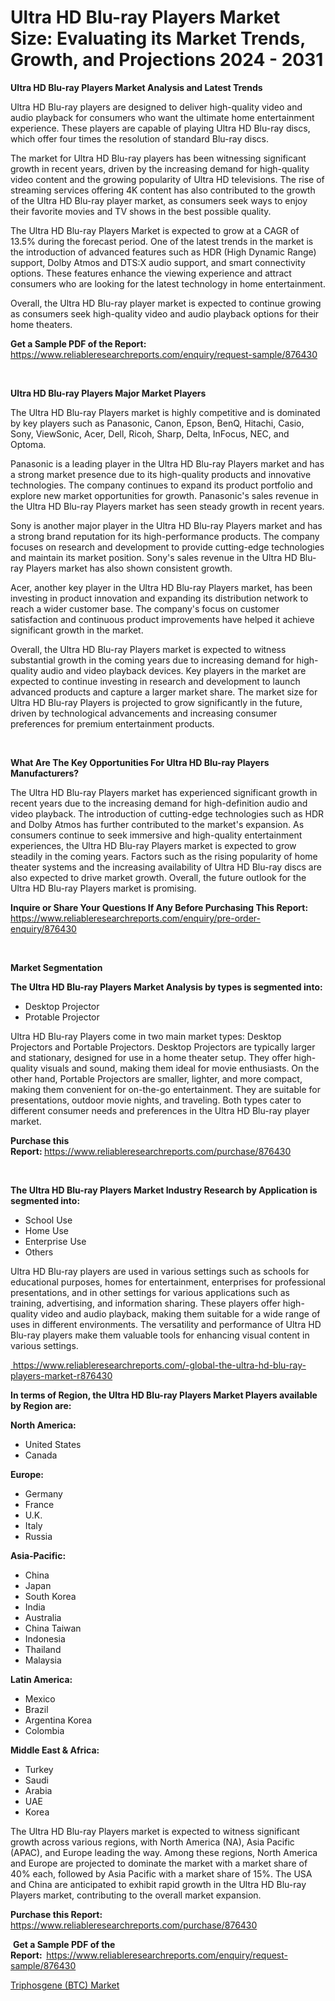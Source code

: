 <p><h1>Ultra HD Blu-ray Players Market Size: Evaluating its Market Trends, Growth, and Projections 2024 - 2031</h1></p><p><strong>Ultra HD Blu-ray Players Market Analysis and Latest Trends</strong></p>
<p><p>Ultra HD Blu-ray players are designed to deliver high-quality video and audio playback for consumers who want the ultimate home entertainment experience. These players are capable of playing Ultra HD Blu-ray discs, which offer four times the resolution of standard Blu-ray discs.</p><p>The market for Ultra HD Blu-ray players has been witnessing significant growth in recent years, driven by the increasing demand for high-quality video content and the growing popularity of Ultra HD televisions. The rise of streaming services offering 4K content has also contributed to the growth of the Ultra HD Blu-ray player market, as consumers seek ways to enjoy their favorite movies and TV shows in the best possible quality.</p><p>The Ultra HD Blu-ray Players Market is expected to grow at a CAGR of 13.5% during the forecast period. One of the latest trends in the market is the introduction of advanced features such as HDR (High Dynamic Range) support, Dolby Atmos and DTS:X audio support, and smart connectivity options. These features enhance the viewing experience and attract consumers who are looking for the latest technology in home entertainment.</p><p>Overall, the Ultra HD Blu-ray player market is expected to continue growing as consumers seek high-quality video and audio playback options for their home theaters.</p></p>
<p><strong>Get a Sample PDF of the Report:&nbsp;</strong> <a href="https://www.reliableresearchreports.com/enquiry/request-sample/876430">https://www.reliableresearchreports.com/enquiry/request-sample/876430</a></p>
<p>&nbsp;</p>
<p><strong>Ultra HD Blu-ray Players Major Market Players</strong></p>
<p><p>The Ultra HD Blu-ray Players market is highly competitive and is dominated by key players such as Panasonic, Canon, Epson, BenQ, Hitachi, Casio, Sony, ViewSonic, Acer, Dell, Ricoh, Sharp, Delta, InFocus, NEC, and Optoma.</p><p>Panasonic is a leading player in the Ultra HD Blu-ray Players market and has a strong market presence due to its high-quality products and innovative technologies. The company continues to expand its product portfolio and explore new market opportunities for growth. Panasonic's sales revenue in the Ultra HD Blu-ray Players market has seen steady growth in recent years.</p><p>Sony is another major player in the Ultra HD Blu-ray Players market and has a strong brand reputation for its high-performance products. The company focuses on research and development to provide cutting-edge technologies and maintain its market position. Sony's sales revenue in the Ultra HD Blu-ray Players market has also shown consistent growth.</p><p>Acer, another key player in the Ultra HD Blu-ray Players market, has been investing in product innovation and expanding its distribution network to reach a wider customer base. The company's focus on customer satisfaction and continuous product improvements have helped it achieve significant growth in the market.</p><p>Overall, the Ultra HD Blu-ray Players market is expected to witness substantial growth in the coming years due to increasing demand for high-quality audio and video playback devices. Key players in the market are expected to continue investing in research and development to launch advanced products and capture a larger market share. The market size for Ultra HD Blu-ray Players is projected to grow significantly in the future, driven by technological advancements and increasing consumer preferences for premium entertainment products.</p></p>
<p>&nbsp;</p>
<p><strong>What Are The Key Opportunities For Ultra HD Blu-ray Players Manufacturers?</strong></p>
<p><p>The Ultra HD Blu-ray Players market has experienced significant growth in recent years due to the increasing demand for high-definition audio and video playback. The introduction of cutting-edge technologies such as HDR and Dolby Atmos has further contributed to the market's expansion. As consumers continue to seek immersive and high-quality entertainment experiences, the Ultra HD Blu-ray Players market is expected to grow steadily in the coming years. Factors such as the rising popularity of home theater systems and the increasing availability of Ultra HD Blu-ray discs are also expected to drive market growth. Overall, the future outlook for the Ultra HD Blu-ray Players market is promising.</p></p>
<p><strong>Inquire or Share Your Questions If Any Before Purchasing This Report:</strong> <a href="https://www.reliableresearchreports.com/enquiry/pre-order-enquiry/876430">https://www.reliableresearchreports.com/enquiry/pre-order-enquiry/876430</a></p>
<p>&nbsp;</p>
<p><strong>Market Segmentation</strong></p>
<p><strong>The Ultra HD Blu-ray Players Market Analysis by types is segmented into:</strong></p>
<p><ul><li>Desktop Projector</li><li>Protable Projector</li></ul></p>
<p><p>Ultra HD Blu-ray Players come in two main market types: Desktop Projectors and Portable Projectors. Desktop Projectors are typically larger and stationary, designed for use in a home theater setup. They offer high-quality visuals and sound, making them ideal for movie enthusiasts. On the other hand, Portable Projectors are smaller, lighter, and more compact, making them convenient for on-the-go entertainment. They are suitable for presentations, outdoor movie nights, and traveling. Both types cater to different consumer needs and preferences in the Ultra HD Blu-ray player market.</p></p>
<p><strong>Purchase this Report:&nbsp;</strong><a href="https://www.reliableresearchreports.com/purchase/876430">https://www.reliableresearchreports.com/purchase/876430</a></p>
<p>&nbsp;</p>
<p><strong>The Ultra HD Blu-ray Players Market Industry Research by Application is segmented into:</strong></p>
<p><ul><li>School Use</li><li>Home Use</li><li>Enterprise Use</li><li>Others</li></ul></p>
<p><p>Ultra HD Blu-ray players are used in various settings such as schools for educational purposes, homes for entertainment, enterprises for professional presentations, and in other settings for various applications such as training, advertising, and information sharing. These players offer high-quality video and audio playback, making them suitable for a wide range of uses in different environments. The versatility and performance of Ultra HD Blu-ray players make them valuable tools for enhancing visual content in various settings.</p></p>
<p><a href="https://www.reliableresearchreports.com/-global-the-ultra-hd-blu-ray-players-market-r876430">&nbsp;https://www.reliableresearchreports.com/-global-the-ultra-hd-blu-ray-players-market-r876430</a></p>
<p><strong>In terms of Region, the Ultra HD Blu-ray Players Market Players available by Region are:</strong></p>
<p>
    <p> <strong> North America: </strong>
        <ul>
            <li>United States</li>
            <li>Canada</li>
        </ul>
        </p> 
    <p> <strong> Europe: </strong>
        <ul>
            <li>Germany</li>
            <li>France</li>
            <li>U.K.</li>
            <li>Italy</li>
            <li>Russia</li>
        </ul>
        </p> 
    <p> <strong> Asia-Pacific: </strong>
        <ul>
            <li>China</li>
            <li>Japan</li>
            <li>South Korea</li>
            <li>India</li>
            <li>Australia</li>
            <li>China Taiwan</li>
            <li>Indonesia</li>
            <li>Thailand</li>
            <li>Malaysia</li>
        </ul>
        </p> 
    <p> <strong> Latin America: </strong>
        <ul>
            <li>Mexico</li>
            <li>Brazil</li>
            <li>Argentina Korea</li>
            <li>Colombia</li>
        </ul>
        </p> 
    <p> <strong> Middle East & Africa: </strong>
        <ul>
            <li>Turkey</li>
            <li>Saudi</li>
            <li>Arabia</li>
            <li>UAE</li>
            <li>Korea</li>
        </ul>
    </p>
    </p>
<p><p>The Ultra HD Blu-ray Players market is expected to witness significant growth across various regions, with North America (NA), Asia Pacific (APAC), and Europe leading the way. Among these regions, North America and Europe are projected to dominate the market with a market share of 40% each, followed by Asia Pacific with a market share of 15%. The USA and China are anticipated to exhibit rapid growth in the Ultra HD Blu-ray Players market, contributing to the overall market expansion.</p></p>
<p><strong>Purchase this Report: </strong><a href="https://www.reliableresearchreports.com/purchase/876430">https://www.reliableresearchreports.com/purchase/876430</a></p>
<p>&nbsp;<strong>Get a Sample PDF of the Report:&nbsp;&nbsp;</strong><a href="https://www.reliableresearchreports.com/enquiry/request-sample/876430">https://www.reliableresearchreports.com/enquiry/request-sample/876430</a></p>
<p><strong></strong></p>
<p><p><a href="https://github.com/NorbertYates/Market-Research-Report-List-5/blob/main/triphosgene-btc-market.md">Triphosgene (BTC) Market</a></p></p>